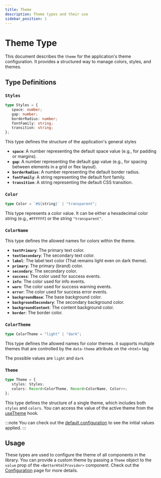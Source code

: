 ```yaml
---
title: Theme
description: Theme types and their use
sidebar_position: 1
---
```


# Theme Type

This document describes the `theme` for the application's theme configuration. It provides a structured way to manage colors, styles, and themes.

## Type Definitions

### `Styles`

```typescript
type Styles = {
   space: number;
   gap: number;
   borderRadius: number;
   fontFamily: string;
   transition: string;
};
```

This type defines the structure of the application's general styles

-  **`space`**: A number representing the default space value (e.g., for padding or margins).
-  **`gap`**: A number representing the default gap value (e.g., for spacing between elements in a grid or flex layout).
-  **`borderRadius`**: A number representing the default border radius.
-  **`fontFamily`**: A string representing the default font family.
-  **`transition`**: A string representing the default CSS transition.

### `Color`

```typescript
type Color = `#${string}` | "transparent";
```

This type represents a color value. It can be either a hexadecimal color string (e.g., `#FFFFFF`) or the string `"transparent"`.

### `ColorName`

This type defines the allowed names for colors within the theme.

-  **`textPrimary`**: The primary text color.
-  **`textSecondary`**: The secondary text color.
-  **`label`**: The label text color (That remains light even on dark theme).
-  **`primary`**: The primary (brand) color.
-  **`secondary`**: The secondary color.
-  **`success`**: The color used for success events.
-  **`info`**: The color used for info events.
-  **`warn`**: The color used for success warning events.
-  **`error`**: The color used for success error events.
-  **`backgroundBase`**: The base background color.
-  **`backgroundSecondary`**: The secondary background color.
-  **`backgroundContent`**: The content background color.
-  **`border`**: The border color.

### `ColorTheme`

```typescript
type ColorTheme = "light" | "dark";
```

This type defines the allowed names for color themes. it supports multiple themes that are controlled by the `data-theme` attribute on the `<html>` tag

The possible values are `light` and `dark`

### `Theme`

```typescript
type Theme = {
   styles: Styles;
   colors: Record<ColorTheme, Record<ColorName, Color>>;
};
```

This type defines the structure of a single theme, which includes both `styles` and `colors`. You can access the value of the active theme from the [useTheme](../hooks/use-theme.md) hook.

:::note
You can check out the [default configuration](../getting-started/configuration#theme) to see the initial values applied.
:::

## Usage

These types are used to configure the theme of all components in the library. You can provide a custom theme by passing a `Theme` object to the `value` prop of the `<BetterHtmlProvider>` component. Check out the [Configuration](../getting-started/configuration#theme-configuration) page for more details.
